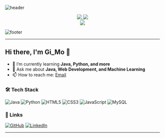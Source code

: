 ![header](https://capsule-render.vercel.app/api?type=wave&color=0:2b90d9,100:00c6ff&height=200&section=header&text=Gi_Mo&fontSize=30&fontColor=ffffff)
<div align="center">
  <a href="https://github.com/JiSangChoe/Java_basic">
    <img src="https://github-readme-stats.vercel.app/api/pin/?username=JiSangChoe&repo=Java_basic&theme=rose_pine" />
  </a>
  <img src="https://github-readme-stats.vercel.app/api/top-langs/?username=JiSangChoe&layout=compact&theme=rose_pine" />
</div>

<div align="center">
  <img src="https://github-readme-stats.vercel.app/api/wakatime?username=JiSangChoe&theme=rose_pine" />
</div>

![footer](https://capsule-render.vercel.app/api?type=wave&color=0:00c6ff,100:2b90d9&height=100&section=footer)

---

## Hi there, I'm Gi_Mo 👋

- 🌱 I’m currently learning **Java, Python, and more**
- 💬 Ask me about **Java, Web Development, and Machine Learning**
- 📫 How to reach me: [Email](mailto:your-email@example.com)

### 🛠 Tech Stack
![Java](https://img.shields.io/badge/Java-%23ED8B00.svg?style=for-the-badge&logo=openjdk&logoColor=white)
![Python](https://img.shields.io/badge/Python-%2314354C.svg?style=for-the-badge&logo=python&logoColor=white)
![HTML5](https://img.shields.io/badge/HTML5-%23E34F26.svg?style=for-the-badge&logo=html5&logoColor=white)
![CSS3](https://img.shields.io/badge/CSS3-%231572B6.svg?style=for-the-badge&logo=css3&logoColor=white)
![JavaScript](https://img.shields.io/badge/JavaScript-%23F7DF1E.svg?style=for-the-badge&logo=javascript&logoColor=black)
![MySQL](https://img.shields.io/badge/MySQL-%2300f.svg?style=for-the-badge&logo=mysql&logoColor=white)

### 🔗 Links
[![GitHub](https://img.shields.io/badge/GitHub-%2312100E.svg?style=for-the-badge&logo=github&logoColor=white)](https://github.com/JiSangChoe)
[![LinkedIn](https://img.shields.io/badge/LinkedIn-%230A66C2.svg?style=for-the-badge&logo=linkedin&logoColor=white)](https://www.linkedin.com/)

---

